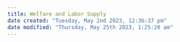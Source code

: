 ```yaml
---
title: Welfare and Labor Supply
date created: "Tuesday, May 2nd 2023, 12:36:37 pm"
date modified: "Thursday, May 25th 2023, 1:25:20 am"
---
```



